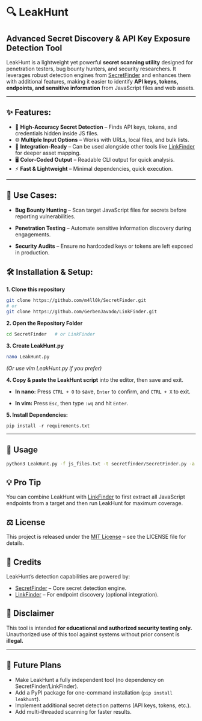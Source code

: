 # 🔍 LeakHunt
## Advanced Secret Discovery & API Key Exposure Detection Tool

LeakHunt is a lightweight yet powerful **secret scanning utility** designed for penetration testers, bug bounty hunters, and security researchers.
It leverages robust detection engines from [SecretFinder](https://github.com/m4ll0k/SecretFinder) and enhances them with additional features, making it easier to identify **API keys, tokens, endpoints, and sensitive information** from JavaScript files and web assets.

---
## ✨ Features:
- 🚀 **High-Accuracy Secret Detection** – Finds API keys, tokens, and credentials hidden inside JS files.
- 🌐 **Multiple Input Options** – Works with URLs, local files, and bulk lists.
- 🎯 **Integration-Ready** – Can be used alongside other tools like [LinkFinder](https://github.com/GerbenJavado/LinkFinder) for deeper asset mapping.
- 🖥 **Color-Coded Output** – Readable CLI output for quick analysis.
- ⚡ **Fast & Lightweight** – Minimal dependencies, quick execution.

---

## 📌 Use Cases:
- **Bug Bounty Hunting** – Scan target JavaScript files for secrets before reporting vulnerabilities.

- **Penetration Testing** – Automate sensitive information discovery during engagements.

- **Security Audits** – Ensure no hardcoded keys or tokens are left exposed in production.

## 🛠 Installation & Setup:
  **1. Clone this repository**
``` bash 
git clone https://github.com/m4ll0k/SecretFinder.git
# or
git clone https://github.com/GerbenJavado/LinkFinder.git
```
  **2. Open the Repository Folder**
``` bash
cd SecretFinder   # or LinkFinder
```
  **3. Create LeakHunt.py**
``` bash
nano LeakHunt.py
```
*(Or use vim LeakHunt.py if you prefer)*

  **4. Copy & paste the LeakHunt script** into the editor, then save and exit.

   - **In nano:** Press ```CTRL + O``` to save, ```Enter``` to confirm, and ```CTRL + X``` to exit.

   - **In vim:** Press ```Esc```, then type ```:wq``` and hit ```Enter```.

**5. Install Dependencies:**
```
pip install -r requirements.txt
```
---     

## 🚀 Usage
```bash
python3 LeakHunt.py -f js_files.txt -t secretfinder/SecretFinder.py -a "-o cli"
```

## 💡 Pro Tip
You can combine LeakHunt with [LinkFinder](https://github.com/GerbenJavado/LinkFinder) to first extract all JavaScript endpoints from a target and then run LeakHunt for maximum coverage.

## ⚖ License
This project is released under the [MIT License](https://github.com/Drag0nSlay/LeakHunt/tree/main?tab=MIT-1-ov-file) – see the LICENSE file for details.

## 🙏 Credits
LeakHunt’s detection capabilities are powered by:
- [SecretFinder](https://github.com/m4ll0k/SecretFinder) – Core secret detection engine.
- [LinkFinder](https://github.com/GerbenJavado/LinkFinder) – For endpoint discovery (optional integration).

## 📢 Disclaimer
This tool is intended **for educational and authorized security testing only.**
Unauthorized use of this tool against systems without prior consent is **illegal.**

---
## 🚀 Future Plans

- Make LeakHunt a fully independent tool (no dependency on SecretFinder/LinkFinder).
- Add a PyPI package for one-command installation (`pip install leakhunt`).
- Implement additional secret detection patterns (API keys, tokens, etc.).
- Add multi-threaded scanning for faster results.
<!-- Create a GUI version of LeakHunt.
